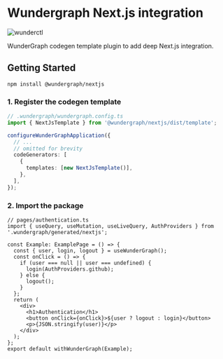 # Wundergraph Next.js integration

![wunderctl](https://img.shields.io/npm/v/@wundergraph/nextjs.svg)

WunderGraph codegen template plugin to add deep Next.js integration.

## Getting Started

```shell
npm install @wundergraph/nextjs
```

### 1. Register the codegen template

```ts
// .wundergraph/wundergraph.config.ts
import { NextJsTemplate } from '@wundergraph/nextjs/dist/template';

configureWunderGraphApplication({
  // ...
  // omitted for brevity
  codeGenerators: [
    {
      templates: [new NextJsTemplate()],
    },
  ],
});
```

### 2. Import the package

```tsx
// pages/authentication.ts
import { useQuery, useMutation, useLiveQuery, AuthProviders } from '.wundergraph/generated/nextjs';

const Example: ExamplePage = () => {
  const { user, login, logout } = useWunderGraph();
  const onClick = () => {
    if (user === null || user === undefined) {
      login(AuthProviders.github);
    } else {
      logout();
    }
  };
  return (
    <div>
      <h1>Authentication</h1>
      <button onClick={onClick}>${user ? logout : login}</button>
      <p>{JSON.stringify(user)}</p>
    </div>
  );
};
export default withWunderGraph(Example);
```
